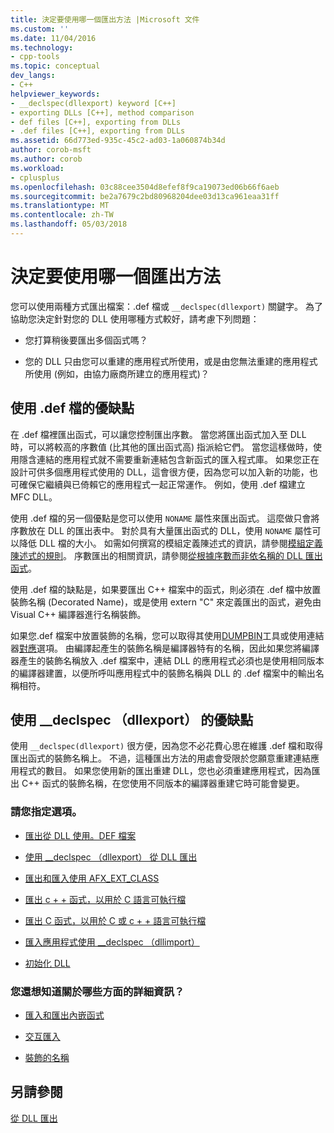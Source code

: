```yaml
---
title: 決定要使用哪一個匯出方法 |Microsoft 文件
ms.custom: ''
ms.date: 11/04/2016
ms.technology:
- cpp-tools
ms.topic: conceptual
dev_langs:
- C++
helpviewer_keywords:
- __declspec(dllexport) keyword [C++]
- exporting DLLs [C++], method comparison
- def files [C++], exporting from DLLs
- .def files [C++], exporting from DLLs
ms.assetid: 66d773ed-935c-45c2-ad03-1a060874b34d
author: corob-msft
ms.author: corob
ms.workload:
- cplusplus
ms.openlocfilehash: 03c88cee3504d8efef8f9ca19073ed06b66f6aeb
ms.sourcegitcommit: be2a7679c2bd80968204dee03d13ca961eaa31ff
ms.translationtype: MT
ms.contentlocale: zh-TW
ms.lasthandoff: 05/03/2018
---
```

# <a name="determining-which-exporting-method-to-use"></a>決定要使用哪一個匯出方法
您可以使用兩種方式匯出檔案：.def 檔或 `__declspec(dllexport)` 關鍵字。 為了協助您決定針對您的 DLL 使用哪種方式較好，請考慮下列問題：  
  
-   您打算稍後要匯出多個函式嗎？  
  
-   您的 DLL 只由您可以重建的應用程式所使用，或是由您無法重建的應用程式所使用 (例如，由協力廠商所建立的應用程式)？  
  
## <a name="pros-and-cons-of-using-def-files"></a>使用 .def 檔的優缺點  
 在 .def 檔裡匯出函式，可以讓您控制匯出序數。 當您將匯出函式加入至 DLL 時，可以將較高的序數值 (比其他的匯出函式高) 指派給它們。 當您這樣做時，使用隱含連結的應用程式就不需要重新連結包含新函式的匯入程式庫。 如果您正在設計可供多個應用程式使用的 DLL，這會很方便，因為您可以加入新的功能，也可確保它繼續與已倚賴它的應用程式一起正常運作。 例如，使用 .def 檔建立 MFC DLL。  
  
 使用 .def 檔的另一個優點是您可以使用 `NONAME` 屬性來匯出函式。 這麼做只會將序數放在 DLL 的匯出表中。 對於具有大量匯出函式的 DLL，使用 `NONAME` 屬性可以降低 DLL 檔的大小。 如需如何撰寫的模組定義陳述式的資訊，請參閱[模組定義陳述式的規則](../build/reference/rules-for-module-definition-statements.md)。 序數匯出的相關資訊，請參閱[從根據序數而非依名稱的 DLL 匯出函式](../build/exporting-functions-from-a-dll-by-ordinal-rather-than-by-name.md)。  
  
 使用 .def 檔的缺點是，如果要匯出 C++ 檔案中的函式，則必須在 .def 檔中放置裝飾名稱 (Decorated Name)，或是使用 extern "C" 來定義匯出的函式，避免由 Visual C++ 編譯器進行名稱裝飾。  
  
 如果您.def 檔案中放置裝飾的名稱，您可以取得其使用[DUMPBIN](../build/reference/dumpbin-reference.md)工具或使用連結器[對應](../build/reference/map-generate-mapfile.md)選項。 由編譯起產生的裝飾名稱是編譯器特有的名稱，因此如果您將編譯器產生的裝飾名稱放入 .def 檔案中，連結 DLL 的應用程式必須也是使用相同版本的編譯器建置，以便所呼叫應用程式中的裝飾名稱與 DLL 的 .def 檔案中的輸出名稱相符。  
  
## <a name="pros-and-cons-of-using-declspecdllexport"></a>使用 __declspec （dllexport） 的優缺點  
 使用 `__declspec(dllexport)` 很方便，因為您不必花費心思在維護 .def 檔和取得匯出函式的裝飾名稱上。 不過，這種匯出方法的用處會受限於您願意重建連結應用程式的數目。 如果您使用新的匯出重建 DLL，您也必須重建應用程式，因為匯出 C++ 函式的裝飾名稱，在您使用不同版本的編譯器重建它時可能會變更。  
  
### <a name="what-do-you-want-to-do"></a>請您指定選項。  
  
-   [匯出從 DLL 使用。DEF 檔案](../build/exporting-from-a-dll-using-def-files.md)  
  
-   [使用 __declspec （dllexport） 從 DLL 匯出](../build/exporting-from-a-dll-using-declspec-dllexport.md)  
  
-   [匯出和匯入使用 AFX_EXT_CLASS](../build/exporting-and-importing-using-afx-ext-class.md)  
  
-   [匯出 c + + 函式，以用於 C 語言可執行檔](../build/exporting-cpp-functions-for-use-in-c-language-executables.md)  
  
-   [匯出 C 函式，以用於 C 或 c + + 語言可執行檔](../build/exporting-c-functions-for-use-in-c-or-cpp-language-executables.md)  
  
-   [匯入應用程式使用 __declspec （dllimport）](../build/importing-into-an-application-using-declspec-dllimport.md)  
  
-   [初始化 DLL](../build/run-time-library-behavior.md#initializing-a-dll)  
  
### <a name="what-do-you-want-to-know-more-about"></a>您還想知道關於哪些方面的詳細資訊？  
  
-   [匯入和匯出內嵌函式](../build/importing-and-exporting-inline-functions.md)  
  
-   [交互匯入](../build/mutual-imports.md)  
  
-   [裝飾的名稱](../build/reference/decorated-names.md)  
  
## <a name="see-also"></a>另請參閱  
 [從 DLL 匯出](../build/exporting-from-a-dll.md)